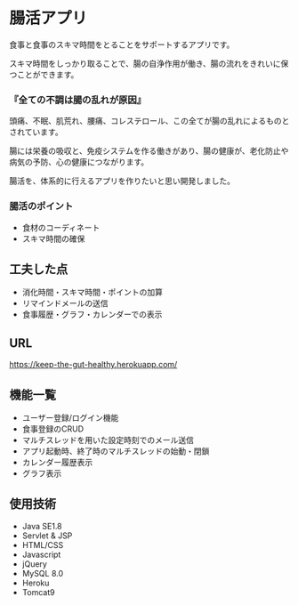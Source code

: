 # 腸活アプリ

食事と食事のスキマ時間をとることをサポートするアプリです。　　

スキマ時間をしっかり取ることで、腸の自浄作用が働き、腸の流れをきれいに保つことができます。　　



### 『全ての不調は腸の乱れが原因』　　　　　　

頭痛、不眠、肌荒れ、腰痛、コレステロール、この全てが腸の乱れによるものとされています。　　

腸には栄養の吸収と、免疫システムを作る働きがあり、腸の健康が、老化防止や病気の予防、心の健康につながります。　　

腸活を、体系的に行えるアプリを作りたいと思い開発しました。　　




### 腸活のポイント　　

- 食材のコーディネート　　
- スキマ時間の確保　　　　



## 工夫した点

- 消化時間・スキマ時間・ポイントの加算
- リマインドメールの送信
- 食事履歴・グラフ・カレンダーでの表示
　　




## URL
 https://keep-the-gut-healthy.herokuapp.com/





## 機能一覧
- ユーザー登録/ログイン機能
- 食事登録のCRUD
- マルチスレッドを用いた設定時刻でのメール送信
- アプリ起動時、終了時のマルチスレッドの始動・閉鎖
- カレンダー履歴表示
- グラフ表示






## 使用技術
- Java SE1.8
- Servlet & JSP
- HTML/CSS
- Javascript
- jQuery
- MySQL 8.0
- Heroku
- Tomcat9
